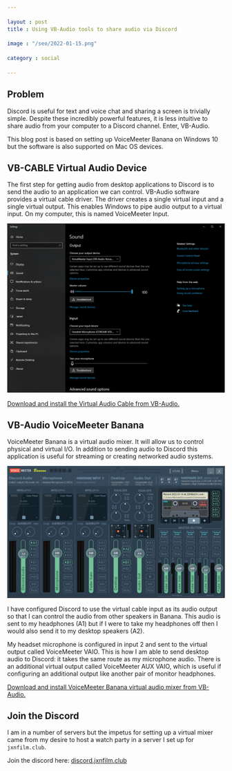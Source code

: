 ```yaml
---

layout : post
title : Using VB-Audio tools to share audio via Discord

image : "/seo/2022-01-15.png"

category : social

---
```


## Problem

Discord is useful for text and voice chat and sharing a screen is trivially simple. Despite these incredibly powerful features, it is less intuitive to share audio from your computer to a Discord channel. Enter, VB-Audio.

This blog post is based on setting up VoiceMeeter Banana on Windows 10 but the software is also supported on Mac OS devices.

## VB-CABLE Virtual Audio Device

The first step for getting audio from desktop applications to Discord is to send the audio to an application we can control. VB-Audio software provides a virtual cable driver. The driver creates a single virtual input and a single virtual output. This enables Windows to pipe audio output to a virtual input. On my computer, this is named VoiceMeeter Input.

![In the operating system sound settings, select VoiceMeeter Input as the audio output for all desktop audio.](/img/sound-settings.png)

[Download and install the Virtual Audio Cable from VB-Audio.](https://vb-audio.com/Cable/index.htm)

## VB-Audio VoiceMeeter Banana

VoiceMeeter Banana is a virtual audio mixer. It will allow us to control physical and virtual I/O. In addition to sending audio to Discord this application is useful for streaming or creating networked audio systems.

![VoiceMeeter Banana displays audio inputs into the mixer and can be configured to go to any output using the A/B toggles](/img/voicemeeter-config.png)

I have configured Discord to use the virtual cable input as its audio output so that I can control the audio from other speakers in Banana. This audio is sent to my headphones (A1) but if I were to take my headphones off then I would also send it to my desktop speakers (A2).

My headset microphone is configured in input 2 and sent to the virtual output called VoiceMeeter VAIO. This is how I am able to send desktop audio to Discord: it takes the same route as my microphone audio. There is an additional virtual output called VoiceMeeter AUX VAIO, which is useful if configuring an additional output like another pair of monitor headphones.

[Download and install VoiceMeeter Banana virtual audio mixer from VB-Audio.](https://vb-audio.com/Voicemeeter/banana.htm)

## Join the Discord

I am in a number of servers but the impetus for setting up a virtual mixer came from my desire to host a watch party in a server I set up for `jxnfilm.club`.

Join the discord here: [discord.jxnfilm.club](https://discord.jxnfilm.club)
